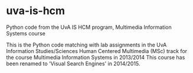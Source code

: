 # uva-is-hcm
Python code from the UvA IS HCM program, Multimedia Information Systems course

This is the Python code matching with lab assignments in the UvA Information Studies/Sciences Human Centered Multimedia (MSc) track for the course Multimedia Information Systems in 2013/2014
This course has been renamed to 'Visual Search Engines' in 2014/2015.
